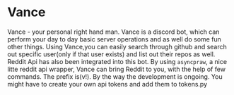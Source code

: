 # Vance
Vance - your personal right hand man. Vance is a discord bot, which can perform your day to day basic server operations and as well do some fun other things. Using Vance,you can easily search through github and search out specific user(only if that user exists) and list out their repos as well. Reddit Api has also been integrated into this bot. By using `asyncpraw`, a nice litte reddit api wrapper, Vance can bring Reddit to you, with the help of few commands. The prefix is(v!). By the way the development is ongoing.
You might have to create your own api tokens and add them to tokens.py

